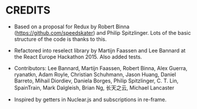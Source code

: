 # CREDITS

* Based on a proposal for Redux by Robert Binna
  (https://github.com/speedskater) and Philip Spitzlinger. Lots of the
  basic structure of the code is thanks to this.

* Refactored into reselect library by Martijn Faassen and Lee Bannard
  at the React Europe Hackathon 2015. Also added tests.

* Contributors: Lee Bannard, Martijn Faassen, Robert Binna, Alex
  Guerra, ryanatkn, Adam Royle, Christian Schuhmann, Jason Huang,
  Daniel Barreto, Mihail Diordiev, Daniela Borges, Philip Spitzlinger,
  C. T. Lin, SpainTrain, Mark Dalgleish, Brian Ng, 长天之云, Michael Lancaster

* Inspired by getters in Nuclear.js and subscriptions in re-frame.
